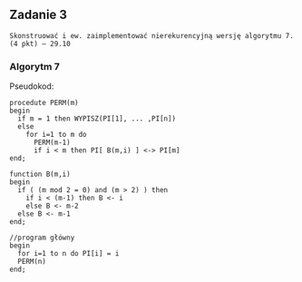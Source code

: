 ## Zadanie 3

`Skonstruować i ew. zaimplementować nierekurencyjną wersję algorytmu 7. (4 pkt) – 29.10`

### Algorytm 7

Pseudokod:

```
procedute PERM(m)
begin
  if m = 1 then WYPISZ(PI[1], ... ,PI[n])
  else
    for i=1 to m do
      PERM(m-1)
      if i < m then PI[ B(m,i) ] <-> PI[m]
end;

function B(m,i)
begin
  if ( (m mod 2 = 0) and (m > 2) ) then
    if i < (m-1) then B <- i
    else B <- m-2
  else B <- m-1
end;

//program główny
begin
  for i=1 to n do PI[i] = i
  PERM(n)
end;
```
